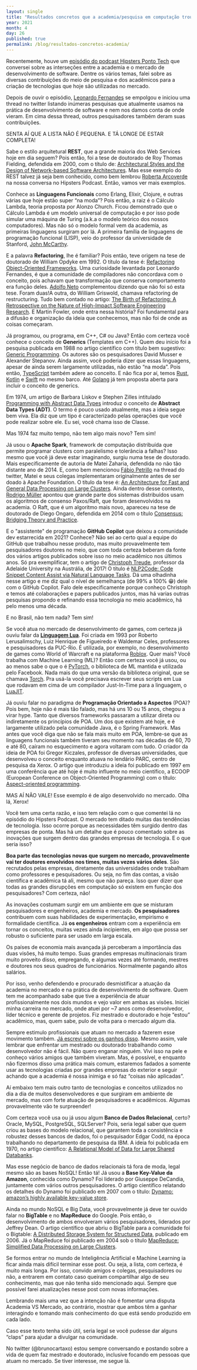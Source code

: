 ```yaml
---
layout: single
title: "Resultados concretos que a academia/pesquisa em computação trouxe para a prática"
year: 2021
month: 4
day: 26
published: true
permalink: /blog/resultados-concretos-academia/
---
```


Recentemente, houve um <a href="https://hipsters.tech/academia-e-universidade-vs-mercado-e-industria-hipsters-ponto-tech-249/" target="_blank">episódio do podcast Hipsters Ponto Tech</a> que conversei sobre as interseções entre a academia e o mercado de desenvolvimento de software. Dentre os vários temas, falei sobre as diversas contribuições do meio de pesquisa e dos acadêmicos para a criação de tecnologias que hoje são utilizadas no mercado.

Depois de ouvir o episódio, <a href="https://twitter.com/leofernandesmo" target="_blank">Leonardo Fernandes</a> se empolgou e iniciou uma thread no twitter listando inúmeras pesquisas que atualmente usamos na prática de desenvolvimento de software e nem nos damos conta de onde vieram. Em cima dessa thread, outros pesquisadores também deram suas contribuições.

SENTA AÍ QUE A LISTA NÃO É PEQUENA. E TÁ LONGE DE ESTAR COMPLETA!

Sabe o estilo arquitetural **REST**, que a grande maioria dos Web Services hoje em dia seguem? Pois então, foi a tese de doutorado de Roy Thomas Fielding, defendida em 2000, com o título de: <a href="https://www.ics.uci.edu/~fielding/pubs/dissertation/fielding_dissertation.pdf" target="_blank">Architectural Styles and the Design of Network-based Software Architectures</a>. Mas esse exemplo do REST talvez já seja bem conhecido, como bem lembrou <a href="https://twitter.com/rla4" target="_blank">Roberta Arcoverde</a> na nossa conversa no Hipsters Podcast. Então, vamos ver mais exemplos.

Conhece as **Linguagens Funcionais** como Erlang, Elixir, Clojure, e outras várias que hoje estão super “na moda”? Pois então, a raiz é o Cálculo Lambda, teoria proposta por Alonzo Church. Ficou demonstrado que o Cálculo Lambda é um modelo universal de computação e por isso pode simular uma máquina de Turing (a.k.a o modelo teórico dos nossos computadores). Mas não só o modelo formal vem da academia, as primeiras linguagens surgiram por lá. A primeira família de linguagens de programação funcional (LISP), veio do professor da universidade de Stanford, <a href="https://en.wikipedia.org/wiki/John_McCarthy_(computer_scientist)" target="_blank">John McCarthy</a>.

E a palavra **Refactoring**, lhe é familiar? Pois então, teve origem na tese de doutorado de William Opdyke em 1992. O título da tese é: <a href="http://citeseerx.ist.psu.edu/viewdoc/download?doi=10.1.1.43.914&rep=rep1&type=pdf" target="_blank">Refactoring Object-Oriented Frameworks</a>. Uma curiosidade levantada por Leonardo Fernandes, é que a comunidade de compiladores não concordava com o conceito, pois achavam que transformação que conserva comportamento era função deles. <a href="https://twitter.com/adolfont" target="_blank">Adolfo Neto</a> complementou dizendo que não foi só esta tese. Foram duas!A outra, do William Griswold, chamava refactoring de restructuring. Tudo bem contado no artigo: <a href="https://ieeexplore.ieee.org/document/7274256" target="_blank">The Birth of Refactoring: A Retrospective on the Nature of High-Impact Software Engineering Research</a>. E Martin Fowler, onde entra nessa história? Foi fundamental para a difusão e organização da ideia que conhecemos, mas não foi de onde as coisas começaram.

Já programou, ou programa, em C++, C# ou Java? Então com certeza você conhece o conceito de **Generics** (Templates em C++). Quem deu início foi a pesquisa publicada em 1988 no artigo científico com título bem sugestivo: <a href="http://stepanovpapers.com/genprog.pdf" target="_blank">Generic Programming</a>. Os autores são os pesquisadores David Musser e Alexander Stepanov. Ainda assim, você poderia dizer que essas linguagens, apesar de ainda serem largamente utilizadas, não estão “na moda”. Pois então, <a href="https://www.typescriptlang.org/docs/handbook/2/generics.html" target="_blank">TypeScript</a> também adere ao conceito. E não fica por aí, temos <a href="https://doc.rust-lang.org/book/ch10-01-syntax.html" target="_blank">Rust</a>, <a href="https://kotlinlang.org/docs/generics.html" target="_blank">Kotlin</a> e <a href="https://docs.swift.org/swift-book/LanguageGuide/Generics.html" target="_blank">Swift</a> no mesmo barco. Até <a href="https://blog.golang.org/generics-proposal" target="_blank">Golang</a> já tem proposta aberta para incluir o conceito de generics.

Em 1974, um artigo de Barbara Liskov e Stephen Zilles intitulado <a href="https://www.cs.iastate.edu/hridesh" target="_blank">Programming with Abstract Data Types</a> introduz o conceito de **Abstract Data Types (ADT)**. O termo é pouco usado atualmente, mas a ideia segue bem viva. Ela diz que um tipo é caracterizado pelas operações que você pode realizar sobre ele. Eu sei, você chama isso de Classe.

Mas 1974 faz muito tempo, não tem algo mais novo? Tem sim!

Já usou o **Apache Spark**, framework de computação distribuída que permite programar clusters com paralelismo e tolerância a falhas? Isso mesmo que você já deve estar imaginando, surgiu numa tese de doutorado. Mais especificamente de autoria de Matei Zaharia, defendida no não tão distante ano de 2014. E, como bem mencionou <a href="https://twitter.com/drfabiopetrillo" target="_blank">Fábio Petrillo</a> na thread do twitter, Matei e seus colegas implementaram originalmente antes de ser doado à Apache Foundation. O título da tese é: <a href="https://digitalassets.lib.berkeley.edu/techreports/ucb/text/EECS-2014-12.pdf" target="_blank">An Architecture for Fast and General Data Processing on Large Clusters</a>. Ainda dentro desse contexto, <a href="https://twitter.com/brunocartaxo/status/1513335883851776001" target="_blank">Rodrigo Müller</a> apontou que grande parte dos sistemas distribuídos usam os algoritmos de consenso Paxos/Raft, que foram desenvolvidos na academia. O Raft, que é um algoritmo mais novo, apareceu na tese de doutorado de Diego Ongaro, defendida em 2014 com o título <a href="https://web.stanford.edu/~ouster/cgi-bin/papers/OngaroPhD.pdf" target="_blank">Consensus: Bridging Theory and Practice</a>.

E o "assistente" de programação **GitHub Copilot** que deixou a comunidade dev estarrecida em 2021? Conhece? Não sei ao certo qual a equipe do GitHub que trabalhou nesse produto, mas muito provavelmente tem pesquisadores doutores no meio, que com toda certeza beberam da fonte dos vários artigos publicados sobre isso no meio acadêmico nos últimos anos. Só pra exemplificar, tem o artigo de <a href="https://ctreude.ca/" target="_blank">Christoph Treude</a>, professor da Adelaide University na Austrália, de 2017! O título é <a href="https://arxiv.org/abs/1701.05648" target="_blank">NLP2Code: Code Snippet Content Assist via Natural Language Tasks</a>. Dá uma olhadinha nesse artigo e me diz qual o nível de semelhança (de 99% a 100% 😁) dele com o GitHub Copilot. Falo dele especificamente porque conheço Christoph e temos até colaborações e papers publicados juntos, mas há varias outras pesquisas propondo e refinando essa tecnologia no meio acadêmico, há pelo menos uma década.

E no Brasil, não tem nada? Tem sim!

Se você atua no mercado de desenvolvimento de games, com certeza já ouviu falar da **<a href="http://www.lua.org/" target="_blank">Linguagem Lua</a>**. Foi criada em 1993 por Roberto Lerusalimschy, Luiz Henrique de Figueiredo e Waldemar Celes, professores e pesquisadores da PUC-Rio. É utilizada, por exemplo, no desenvolvimento de games como World of Warcraft e na plataforma <a href="https://www.roblox.com/" target="_blank">Roblox</a>. Quer mais? Você trabalha com Machine Learning (ML)? Então com certeza você já usou, ou ao menos sabe o que o é <a href="https://pytorch.org/" target="_blank">PyTorch</a>, o biblioteca de ML mantida e utilizada pelo Facebook. Nada mais do que uma versão da biblioteca original, que se chamava <a href="http://torch.ch/" target="_blank">Torch</a>. Pra usá-la você precisava escrever seus scripts em Lua que rodavam em cima de um compilador Just-In-Time para a linguagem, o <a href="https://luajit.org/status.html" target="_blank">LuaJIT</a>.

Já ouviu falar no paradigma de **Programação Orientado a Aspectos** (POA)? Pois bem, hoje não é mais tão falado, mas há uns 10 ou 15 anos, chegou a virar hype. Tanto que diversos frameworks passaram a utilizar direta ou indiretamente os princípios de POA. Um dos que existem até hoje, e é largamente utilizado pela comunidade Java, é o Spring Framework. Mas antes que você diga que não se fala mais muito em POA, lembre-se que as linguagens funcionais também tiveram seu momento nas décadas de 60, 70 e até 80, caíram no esquecimento e agora voltaram com tudo. O criador da ideia de POA foi Gregor Kiczales, professor de diversas universidades, que desenvolveu o conceito enquanto atuava no lendário PARC, centro de pesquisa da Xerox. O artigo que introduziu a ideia foi publicado em 1997 em uma conferência que até hoje é muito influente no meio científico, a ECOOP (European Conference on Object-Oriented Programming) com o título: <a href="https://www.cs.ubc.ca/~gregor/papers/kiczales-ECOOP1997-AOP.pdf" target="_blank">Aspect-oriented programming</a>.

MAS AÍ NÃO VALE! Esse exemplo é de algo desenvolvido no mercado. Olha lá, Xerox!

Você tem uma certa razão, e isso tem relação com o que comentei lá no episódio do Hipsters Podcast. O mercado tem ditado muitas das tendências de tecnologia. Isso ocorre porque as necessidades têm surgido dentro das empresas de ponta. Mas há um detalhe que é pouco comentado sobre as inovações que surgem dentro das grandes empresas de tecnologia. E o que seria isso?

**Boa parte das tecnologias novas que surgem no mercado, provavelmente vai ter doutores envolvidos nos times, muitas vezes vários deles**. São recrutados pelas empresas, diretamente das universidades onde trabalham como professores e pesquisadores. Ou seja, no fim das contas, a visão científica e acadêmica tá ali, mesmo que não pareça. Isso quer dizer que todas as grandes disrupções em computação só existem em função dos pesquisadores? Com certeza, não!

As inovações costumam surgir em um ambiente em que se misturam pesquisadores e engenheiros, academia e mercado. **Os pesquisadores** contribuem com suas habilidades de experimentação, empirismo e formalidade científica. Já **os engenheiros** entram com a experiência em tornar os conceitos, muitas vezes ainda incipientes, em algo que possa ser robusto o suficiente para ser usado em larga escala.

Os países de economia mais avançada já perceberam a importância das duas visões, há muito tempo. Suas grandes empresas multinacionais tiram muito proveito disso, empregando, e algumas vezes até formando, mestres e doutores nos seus quadros de funcionários. Normalmente pagando altos salários.

Por isso, venho defendendo e procurado desmistificar a atuação da academia no mercado e na prática de desenvolvimento de software. Quem tem me acompanhado sabe que tive a experiência de atuar profissionalmente nos dois mundos e vejo valor em ambas as visões. Iniciei minha carreira no mercado, onde atuei por ~7 anos como desenvolvedor, líder técnico e gerente de projetos. Fiz mestrado e doutorado e hoje “estou” acadêmico, mas, quem sabe, pulo de volta para o mercado algum dia.

Sempre estimulo profissionais que atuam no mercado a fazerem esse movimento também. <a href="https://brunocartaxo.com/blog/mercado-academia-parte2/" target="_blank">Já escrevi sobre os ganhos disso</a>. Mesmo assim, vale lembrar que enfrentar um mestrado ou doutorado trabalhando como desenvolvedor não é fácil. Não quero enganar ninguém. Vivi isso na pele e conheço vários amigos que também viveram. Mas, é possível, e enquanto não fizermos disso uma prática mais comum, estaremos fadados a somente usar as tecnologias criadas por grandes empresas do exterior e seguir achando que a academia é nossa inimiga e só faz “coisas não aplicadas”.

Aí embaixo tem mais outro tanto de tecnologias e conceitos utilizados no dia a dia de muitos desenvolvedores e que surgiram em ambiente de mercado, mas com forte atuação de pesquisadores e acadêmicos. Algumas provavelmente vão te surpreender!

Com certeza você usa ou já usou algum **Banco de Dados Relacional**, certo? Oracle, MySQL, PostgreSQL, SQLServer? Pois, seria legal saber que quem criou as bases do modelo relacional, que garantem toda a consistência e robustez desses bancos de dados, foi o pesquisador Edgar Codd, na época trabalhando no departamento de pesquisa da IBM. A ideia foi publicada em 1970, no artigo científico: <a href="https://www.seas.upenn.edu/~zives/03f/cis550/codd.pdf" target="_blank">A Relational Model of Data for Large Shared Databanks</a>.

Mas esse negócio de banco de dados relacionais tá fora de moda, legal mesmo são as bases NoSQL! Então tá! Já usou a **Base Key-Value da Amazon**, conhecida como Dynamo? Foi liderado por Giuseppe DeCandia, juntamente com vários outros pesquisadores. O artigo científico relatando os detalhes do Dynamo foi publicado em 2007 com o título: <a href="http://www.cs.cmu.edu/~15712/papers/decandia07.pdf" target="_blank">Dynamo: amazon’s highly available key-value store</a>.

Ainda no mundo NoSQL e Big Data, você provavelmente já deve ter ouvido falar no **BigTable** e no **MapReduce** do Google. Pois então, o desenvolvimento de ambos envolveram vários pesquisadores, liderados por Jeffrey Dean. O artigo científico que abriu o BigTable para a comunidade foi o Bigtable: <a href="https://static.googleusercontent.com/media/research.google.com/pt-PT//archive/bigtable-osdi06.pdf" target="_blank">A Distributed Storage System for Structured Data</a>, publicado em 2006. Já o MapReduce foi publicado em 2004 sob o título <a href="https://static.googleusercontent.com/media/research.google.com/pt-PT//archive/mapreduce-osdi04.pdf" target="_blank">MapReduce: Simplified Data Processing on Large Clusters</a>.

Se formos entrar no mundo de Inteligência Artificial e Machine Learning ia ficar ainda mais difícil terminar esse post. Ou seja, a lista, com certeza, é muito mais longa. Por isso, convido amigos e colegas, pesquisadores ou não, a entrarem em contato caso queiram compartilhar algo de seu conhecimento, mas que não tenha sido mencionado aqui. Sempre que possível farei atualizações nesse post com novas informações.

Lembrando mais uma vez que a intenção não é fomentar uma disputa Academia VS Mercado, ao contrário, mostrar que ambos têm a ganhar interagindo e tomando mais conhecimento do que está sendo produzido em cada lado.

Caso esse texto tenha sido útil, seria legal se você pudesse dar alguns “claps” para ajudar a divulgar na comunidade.

No twitter (@brunocartaxo) estou sempre conversando e postando sobre a vida de quem faz mestrado e doutorado, inclusive focando em pessoas que atuam no mercado. Se tiver interesse, me segue lá.
